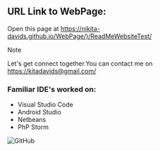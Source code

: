 
## URL Link to WebPage:
Open this page at <https://nikita-davids.github.io/WebPage/)/ReadMeWebsiteTest/>
 


> [!NOTE]
> Let's get connect together.You can contact me on <https://kitadavids@gmail.com/>


### Familiar IDE's worked on:
- Visual Studio Code
- Android Studio
- Netbeans
- PhP Storm







![GitHub](https://github.com/Nikita-Davids/WebPage/assets/101563505/645c7ce4-d1e7-467c-a9ff-c19775868db1)








